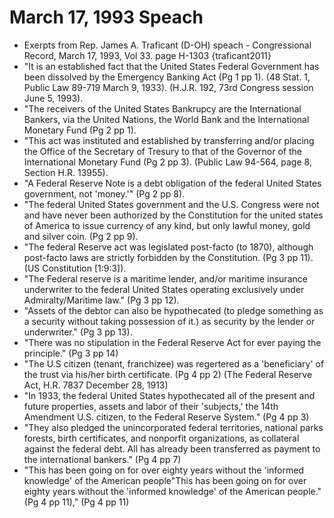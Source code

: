 # March 17, 1993 Speach
* Exerpts from Rep. James A. Traficant (D-OH) speach - Congressional Record, March 17, 1993, Vol 33. page H-1303 {traficant2011}
* "It is an established fact that the United States Federal Government has been dissolved by the Emergency Banking Act (Pg 1 pp 1).
		(48 Stat. 1, Public Law 89-719 March 9, 1933).
		(H.J.R. 192, 73rd Congress session June 5, 1993).
* "The receivers of the United States Bankrupcy are the International Bankers, via the United Nations, the World Bank and the
  International Monetary Fund (Pg 2 pp 1).
* "This act was instituted and established by transferring and/or placing the Office of the Secretary of Tresury to that of the
  Governor of the International Monetary Fund (Pg 2 pp 3).
		(Public Law 94-564, page 8, Section H.R. 13955).
* "A Federal Reserve Note is a debt obligation of the federal United States government, not 'money.'" (Pg 2 pp 8).
* "The federal United States government and the U.S. Congress were not and have never been authorized by the Constitution for the united
  states of America to issue currency of any kind, but only lawful money, gold and silver coin. (Pg 2 pp 9).
* "The federal Reserve act was legislated post-facto (to 1870), although post-facto laws are strictly forbidden by the Constitution. (Pg 3 pp 11).
		(US Constitution [1:9:3]).
* "The Federal reserve is a maritime lender, and/or maritime insurance underwriter to the federal United States operating exclusively
  under Admiralty/Maritime law." (Pg 3 pp 12).
* "Assets of the debtor can also be hypothecated (to pledge something as a security without taking possession of it.) as security
  by the lender or underwriter." (Pg 3 pp 13).
* "There was no stipulation in the Federal Reserve Act for ever paying the principle." (Pg 3 pp 14)
* "The U.S citizen (tenant, franchizee) was regertered as a 'beneficiary' of the trust via his/her birth certificate. (Pg 4 pp 2)
	(The Federal Reserve Act, H.R. 7837 December 28, 1913)
* "In 1933, the federal United States hypothecated all of the present and future properties, assets and labor of their 'subjects,'
  the 14th Amendment U.S. citizen, to the Federal Reserve System." (Pg 4 pp 3)
* "They also pledged the unincorporated federal territories, national parks forests, birth certificates, and nonporfit organizations,
  as collateral against the federal debt. All has already been transferred as payment to the international bankers." (Pg 4 pp 7)
* "This has been going on for over eighty years without the 'informed knowledge' of the American people"This has been going on for over eighty years without the 'informed knowledge' of the American people." (Pg 4 pp 11)," (Pg 4 pp 11)
